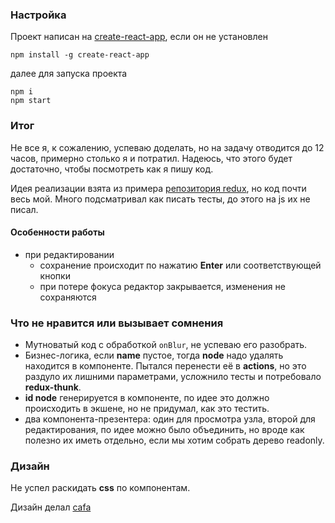 ### Настройка

Проект написан на [create-react-app](https://github.com/facebookincubator/create-react-app), если он не установлен
```
npm install -g create-react-app
```
далее для запуска проекта

```
npm i
npm start
```

### Итог

Не все я, к сожалению, успеваю доделать, но на задачу отводится до 12 часов, примерно столько я и потратил. Надеюсь, что этого будет достаточно, чтобы посмотреть как я пишу код.

Идея реализации взята из примера [репозитория redux](https://github.com/reactjs/redux/tree/master/examples/tree-view), но код почти весь мой. Много подсматривал как писать тесты, до этого на js их не писал. 

#### Особенности работы

- при редактировании 
  * сохранение происходит по нажатию **Enter** или соответствующей кнопки
  * при потере фокуса редактор закрывается, изменения не сохраняются

### Что не нравится или вызывает сомнения

- Мутноватый код с обработкой `onBlur`, не успеваю его разобрать.
- Бизнес-логика, если **name** пустое, тогда **node** надо удалять находится в компоненте. Пытался перенести её в **actions**, но это раздуло их лишними параметрами, усложнило тесты и потребовало **redux-thunk**.
- **id node** генерируется в компоненте, по идее это должно происходить в экшене, но не придумал, как это тестить.
- два компонента-презентера: один для просмотра узла, второй для редактирования, по идее можно было объединить, но вроде как полезно их иметь отдельно, если мы хотим собрать дерево readonly.


### Дизайн

Не успел раскидать **css** по компонентам.

Дизайн делал [cafa](https://dribbble.com/cafa)
